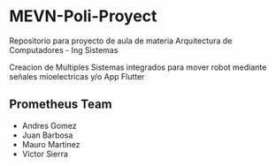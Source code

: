 # MEVN-Poli-Proyect
Repositorio para proyecto de aula de materia Arquitectura de Computadores - Ing Sistemas

Creacion de Multiples Sistemas integrados para mover robot mediante señales mioelectricas y/o App Flutter


## Prometheus Team
- Andres Gomez
- Juan Barbosa
- Mauro Martinez
- Victor Sierra

